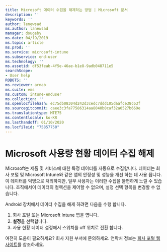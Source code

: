 ```yaml
---
title: Microsoft 데이터 수집을 해제하는 방법 | Microsoft 문서
description: ''
keywords: ''
author: lenewsad
ms.author: lanewsad
manager: dougeby
ms.date: 04/19/2019
ms.topic: article
ms.prod: ''
ms.service: microsoft-intune
ms.subservice: end-user
ms.technology: ''
ms.assetid: df53feab-4f5e-46ae-b1e8-9adb048711e5
searchScope:
- User help
ROBOTS: ''
ms.reviewer: arnab
ms.suite: ems
ms.custom: intune-enduser
ms.collection: ''
ms.openlocfilehash: ec75db08304d242d3cedc7ddd105daafce38c63f
ms.sourcegitcommit: caee3c3fa77586314aa8040b0caf32a0527b669e
ms.translationtype: MTE75
ms.contentlocale: ko-KR
ms.lasthandoff: 01/10/2020
ms.locfileid: "75857750"
---
```

# <a name="turn-off-microsoft-usage-data-collection"></a>Microsoft 사용량 현황 데이터 수집 해제

Microsoft는 제품 및 서비스에 대한 특정 데이터를 자동으로 수집합니다. 데이터는 회사 포털 및 Microsoft Intune와 같은 앱의 안정성 및 성능을 개선 하는 데 사용 됩니다. 이 데이터를 익명으로 처리하지만, 일부 사용자는 이러한 수집을 불편하게 느낄 수 있습니다. 조직에서이 데이터의 컬렉션을 제어할 수 없으며, 설정 선택 항목을 변경할 수 없습니다.   

Android 장치에서 데이터 수집을 해제 하려면 다음을 수행 합니다.  

1. 회사 포털 또는 Microsoft Intune 앱을 엽니다.
2. **설정**을 선택합니다.
3. 사용 현황 데이터 설정에서 스위치를 off 위치로 전환 합니다. 

여전히 도움이 필요하세요? 회사 지원 부서에 문의하세요. 연락처 정보는 [회사 포털 웹 사이트](https://go.microsoft.com/fwlink/?linkid=2010980)를 참조하세요.
